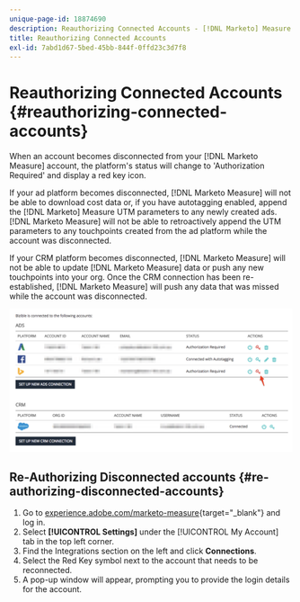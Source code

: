 ```yaml
---
unique-page-id: 18874690
description: Reauthorizing Connected Accounts - [!DNL Marketo] Measure - Product Documentation
title: Reauthorizing Connected Accounts
exl-id: 7abd1d67-5bed-45bb-844f-0ffd23c3d7f8
---
```

# Reauthorizing Connected Accounts {#reauthorizing-connected-accounts}

When an account becomes disconnected from your [!DNL Marketo Measure] account, the platform's status will change to 'Authorization Required' and display a red key icon.

If your ad platform becomes disconnected, [!DNL Marketo Measure] will not be able to download cost data or, if you have autotagging enabled, append the [!DNL Marketo] Measure UTM parameters to any newly created ads. [!DNL Marketo Measure] will not be able to retroactively append the UTM parameters to any touchpoints created from the ad platform while the account was disconnected.

If your CRM platform becomes disconnected, [!DNL Marketo Measure] will not be able to update [!DNL Marketo Measure] data or push any new touchpoints into your org. Once the CRM connection has been re-established, [!DNL Marketo Measure] will push any data that was missed while the account was disconnected.

![](assets/1-1.png)

## Re-Authorizing Disconnected accounts {#re-authorizing-disconnected-accounts}

1. Go to [experience.adobe.com/marketo-measure](https://experience.adobe.com/marketo-measure){target="_blank"} and log in.
1. Select **[!UICONTROL Settings]** under the [!UICONTROL My Account] tab in the top left corner.
1. Find the Integrations section on the left and click **Connections**.
1. Select the Red Key symbol next to the account that needs to be reconnected.
1. A pop-up window will appear, prompting you to provide the login details for the account.
